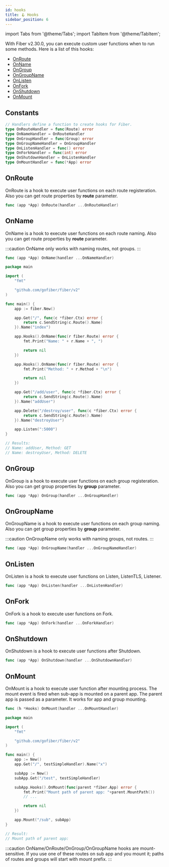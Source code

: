 ```yaml
---
id: hooks
title: 🪝 Hooks
sidebar_position: 6
---
```


import Tabs from '@theme/Tabs';
import TabItem from '@theme/TabItem';

With Fiber v2.30.0, you can execute custom user functions when to run some methods. Here is a list of this hooks:
- [OnRoute](#onroute)
- [OnName](#onname)
- [OnGroup](#ongroup)
- [OnGroupName](#ongroupname)
- [OnListen](#onlisten)
- [OnFork](#onfork)
- [OnShutdown](#onshutdown)
- [OnMount](#onsmount)

## Constants
```go
// Handlers define a function to create hooks for Fiber.
type OnRouteHandler = func(Route) error
type OnNameHandler = OnRouteHandler
type OnGroupHandler = func(Group) error
type OnGroupNameHandler = OnGroupHandler
type OnListenHandler = func() error
type OnForkHandler = func(int) error
type OnShutdownHandler = OnListenHandler
type OnMountHandler = func(*App) error
```

## OnRoute

OnRoute is a hook to execute user functions on each route registeration. Also you can get route properties by **route** parameter.

```go title="Signature"
func (app *App) OnRoute(handler ...OnRouteHandler)
```

## OnName

OnName is a hook to execute user functions on each route naming. Also you can get route properties by **route** parameter.

:::caution
OnName only works with naming routes, not groups.
:::

```go title="Signature"
func (app *App) OnName(handler ...OnNameHandler)
```

<Tabs>
<TabItem value="onname-example" label="OnName Example">

```go
package main

import (
	"fmt"

	"github.com/gofiber/fiber/v2"
)

func main() {
	app := fiber.New()

	app.Get("/", func(c *fiber.Ctx) error {
		return c.SendString(c.Route().Name)
	}).Name("index")

	app.Hooks().OnName(func(r fiber.Route) error {
		fmt.Print("Name: " + r.Name + ", ")

		return nil
	})

	app.Hooks().OnName(func(r fiber.Route) error {
		fmt.Print("Method: " + r.Method + "\n")

		return nil
	})

	app.Get("/add/user", func(c *fiber.Ctx) error {
		return c.SendString(c.Route().Name)
	}).Name("addUser")

	app.Delete("/destroy/user", func(c *fiber.Ctx) error {
		return c.SendString(c.Route().Name)
	}).Name("destroyUser")

	app.Listen(":5000")
}

// Results:
// Name: addUser, Method: GET
// Name: destroyUser, Method: DELETE
```
</TabItem>
</Tabs>

## OnGroup

OnGroup is a hook to execute user functions on each group registeration. Also you can get group properties by **group** parameter.

```go title="Signature"
func (app *App) OnGroup(handler ...OnGroupHandler)
```

## OnGroupName

OnGroupName is a hook to execute user functions on each group naming. Also you can get group properties by **group** parameter.

:::caution
OnGroupName only works with naming groups, not routes.
:::

```go title="Signature"
func (app *App) OnGroupName(handler ...OnGroupNameHandler)
```

## OnListen

OnListen is a hook to execute user functions on Listen, ListenTLS, Listener.

```go title="Signature"
func (app *App) OnListen(handler ...OnListenHandler)
```

## OnFork

OnFork is a hook to execute user functions on Fork.

```go title="Signature"
func (app *App) OnFork(handler ...OnForkHandler)
```

## OnShutdown

OnShutdown is a hook to execute user functions after Shutdown.

```go title="Signature"
func (app *App) OnShutdown(handler ...OnShutdownHandler)
```

## OnMount

OnMount is a hook to execute user function after mounting process. The mount event is fired when sub-app is mounted on a parent app. The parent app is passed as a parameter. It works for app and group mounting.

```go title="Signature"
func (h *Hooks) OnMount(handler ...OnMountHandler) 
```

<Tabs>
<TabItem value="onmount-example" label="OnMount Example">

```go
package main

import (
	"fmt"

	"github.com/gofiber/fiber/v2"
)

func main() {
	app := New()
	app.Get("/", testSimpleHandler).Name("x")

	subApp := New()
	subApp.Get("/test", testSimpleHandler)

	subApp.Hooks().OnMount(func(parent *fiber.App) error {
		fmt.Print("Mount path of parent app: "+parent.MountPath())
		// ...

		return nil
	})

	app.Mount("/sub", subApp)
}

// Result:
// Mount path of parent app: 
```

</TabItem>
</Tabs>


:::caution
OnName/OnRoute/OnGroup/OnGroupName hooks are mount-sensitive. If you use one of these routes on sub app and you mount it; paths of routes and groups will start with mount prefix.
:::